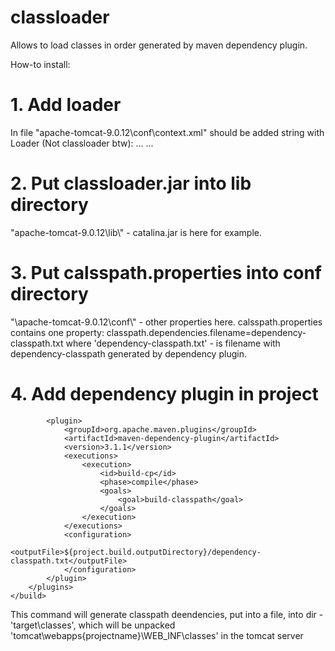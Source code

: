 # classloader
Allows to load classes in order generated by maven dependency plugin.

How-to install:

# 1. Add loader
In file "apache-tomcat-9.0.12\conf\context.xml" should be added string with Loader (Not classloader btw):
<Context>
...
...
    <Loader className="net.pearlchain.CustomWebappLoader"/>
</Context>

# 2. Put classloader.jar into lib directory
"apache-tomcat-9.0.12\lib\\" - catalina.jar is here for example.

# 3. Put calsspath.properties into conf directory
"\apache-tomcat-9.0.12\conf\\" - other properties here.
calsspath.properties contains one property:
classpath.dependencies.filename=dependency-classpath.txt
where 'dependency-classpath.txt' - is filename with dependency-classpath generated by dependency plugin.

# 4. Add dependency plugin in project
            <plugin>
                <groupId>org.apache.maven.plugins</groupId>
                <artifactId>maven-dependency-plugin</artifactId>
                <version>3.1.1</version>
                <executions>
                    <execution>
                        <id>build-cp</id>
                        <phase>compile</phase>
                        <goals>
                            <goal>build-classpath</goal>
                        </goals>
                    </execution>
                </executions>
                <configuration>
                    <outputFile>${project.build.outputDirectory}/dependency-classpath.txt</outputFile>
                </configuration>
            </plugin>
        </plugins>
    </build>
</project>

This command will generate classpath deendencies, put into a file, into dir - 'target\classes', which will be unpacked 'tomcat\webapps\{projectname}\WEB_INF\classes' in the tomcat server
